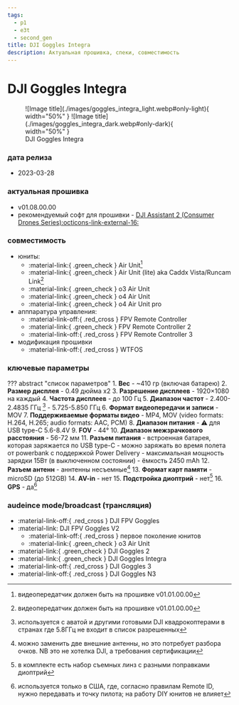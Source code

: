 ```yaml
---
tags:
  - p1
  - e3t
  - second_gen
title: DJI Goggles Integra
description: Актуальная прошивка, спеки, совместимость
---
```

# DJI Goggles Integra
<figure markdown="span">
  ![Image title](./images/goggles_integra_light.webp#only-light){ width="50%" }
  ![Image title](./images/goggles_integra_dark.webp#only-dark){ width="50%" }
  <figcaption>DJI Goggles Integra</figcaption>
</figure>

### дата релиза
- 2023-03-28

### актуальная прошивка
- v01.08.00.00
- рекомендуемый софт для прошивки - <a href="https://www.dji.com/downloads/softwares/dji-assistant-2-consumer-drones-series" target="_blank">DJI Assistant 2 (Consumer Drones Series):octicons-link-external-16:</a>

### совместимость
* юниты:
    * :material-link:{ .green_check } Air Unit[^1]
    * :material-link:{ .green_check } Air Unit (lite) aka Caddx Vista/Runcam Link[^2]
    * :material-link:{ .green_check } o3 Air Unit
    * :material-link:{ .green_check } o4 Air Unit
    * :material-link:{ .green_check } o4 Air Unit pro
* апппаратура управления:
    * :material-link-off:{ .red_cross } FPV Remote Controller 
    * :material-link:{ .green_check } FPV Remote Controller 2
    * :material-link-off:{ .red_cross } FPV Remote Controller 3
* модификация прошивки
    * :material-link-off:{ .red_cross } WTFOS

### ключевые параметры
??? abstract "список параметров"
    1. **Вес**
        - ~410 гр (включая батарею)
    2. **Размер дисплея**
        - 0.49 дюйма x2
    3. **Разрешение дисплеев**
        - 1920×1080 на каждый
    4. **Частота дисплеев**
        - до 100 Гц
    5. **Диапазон частот**
        - 2.400-2.4835 ГГц [^3]
        - 5.725-5.850 ГГц 
    6. **Формат видеопередачи и записи**
        - MOV
    7. **Поддерживаемые форматы видео**
        - MP4, MOV (video formats: H.264, H.265; audio formats: AAC, PCM)
    8. **Диапазон питания**
        - :warning: для USB type-C 5.6-8.4V 
    9. **FOV**
        - 44°
    10. **Диапазон межзрачкового расстояния**
        - 56-72 мм
    11. **Разъем питания**
        - встроенная батарея, которая заряжается по USB type-C
        - можно заряжать во время полета от powerbank с поддержкой Power Delivery
        - максимальная мощность зарядки 15Вт (в выключенном состоянии)
        - ёмкость 2450 mAh
    12. **Разъем антенн**
        - аннтенны несъемные[^4]
    13. **Формат карт памяти** 
        - microSD (до 512GB)
    14. **AV-in**
        - нет 
    15. **Подстройка диоптрий**
        - нет[^5]
    16. **GPS**
        - да[^6]

### audeince mode/broadcast (трансляция)
* :material-link-off:{ .red_cross }  DJI FPV Goggles
* :material-link:  DJI FPV Goggles V2
    * :material-link-off:{ .red_cross } первое поколение юнитов
    * :material-link:{ .green_check } o3 Air Unit
* :material-link:{ .green_check }  DJI Goggles 2
* :material-link:{ .green_check }  DJI Goggles Integra
* :material-link-off:{ .red_cross }  DJI Goggles 3
* :material-link-off:{ .red_cross }  DJI Goggles N3
    

[^1]: видеопередатчик должен быть на прошивке v01.01.00.00
[^2]: видеопередатчик должен быть на прошивке v01.01.00.00
[^3]: используется с аватой и другими готовыми DJI квадрокоптерами в странах где 5.8ГГц не входит в список разрешенных
[^4]: можно заменить две внешние антенны, но это потребует разбора очков. NB это не хотелка DJI, а требования сертификации 
[^5]: в комплекте есть набор съемных линз с разными поправками диоптрий
[^6]: используется только в США, где, согласно правилам Remote ID, нужно передавать и точку пилота; на работу DIY юнитов не влияет

